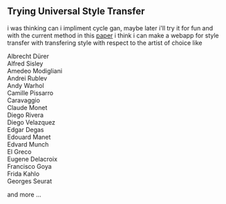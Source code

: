 ## Trying Universal Style Transfer 

i was thinking can i impliment cycle gan, maybe later i'll try it for fun
and with the current method in this [paper](https://arxiv.org/pdf/1705.08086.pdf) 
i think i can make a webapp for style transfer with transfering style with respect to 
the artist of choice like 

Albrecht Dürer <br/>
Alfred Sisley<br/>
Amedeo Modigliani<br/>
Andrei Rublev<br/>
Andy Warhol<br/>
Camille Pissarro<br/>
Caravaggio<br/>
Claude Monet<br/>
Diego Rivera<br/>
Diego Velazquez<br/>
Edgar Degas<br/>
Edouard Manet<br/>
Edvard Munch<br/>
El Greco<br/>
Eugene Delacroix<br/>
Francisco Goya<br/>
Frida Kahlo<br/>
Georges Seurat<br/>

and more ...
